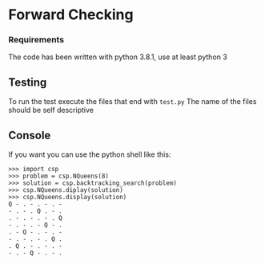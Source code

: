 # Forward Checking

### Requirements

The code has been written with python 3.8.1, use at least python 3

## Testing

To run the test execute the files that end with `test.py`
The name of the files should be self descriptive

## Console

If you want you can use the python shell like this:

```
>>> import csp
>>> problem = csp.NQueens(8)
>>> solution = csp.backtracking_search(problem)
>>> csp.NQueens.diplay(solution)
>>> csp.NQueens.display(solution)
Q - . - . - . -
- . - . Q . - .
. - . - . - . Q
- . - . - Q - .
. - Q - . - . -
- . - . - . Q .
. Q . - . - . -
- . - Q - . - .
```

